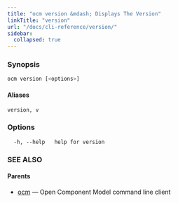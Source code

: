 ```yaml
---
title: "ocm version &mdash; Displays The Version"
linkTitle: "version"
url: "/docs/cli-reference/version/"
sidebar:
  collapsed: true
---
```


### Synopsis

```bash
ocm version [<options>]
```

#### Aliases

```text
version, v
```

### Options

```text
  -h, --help   help for version
```

### SEE ALSO

#### Parents

* [ocm](ocm.md)	 &mdash; Open Component Model command line client

